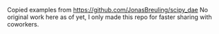 Copied examples from https://github.com/JonasBreuling/scipy_dae
No original work here as of yet, I only made this repo for faster sharing with coworkers. 
